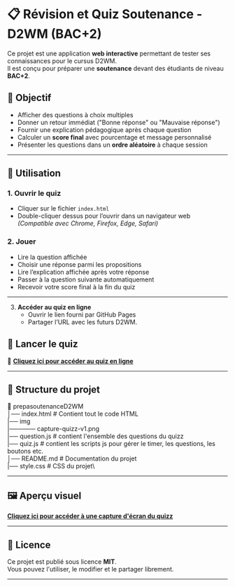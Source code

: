 # 📋 Révision et Quiz Soutenance - D2WM (BAC+2)

Ce projet est une application **web interactive** permettant de tester ses connaissances pour le cursus D2WM.  
Il est conçu pour préparer une **soutenance** devant des étudiants de niveau **BAC+2**.

## 🎯 Objectif
- Afficher des questions à choix multiples
- Donner un retour immédiat ("Bonne réponse" ou "Mauvaise réponse")
- Fournir une explication pédagogique après chaque question
- Calculer un **score final** avec pourcentage et message personnalisé
- Présenter les questions dans un **ordre aléatoire** à chaque session

---

## 🚀 Utilisation

### 1. Ouvrir le quiz
- Cliquer sur le fichier `index.html`
- Double-cliquer dessus pour l’ouvrir dans un navigateur web  
*(Compatible avec Chrome, Firefox, Edge, Safari)*

### 2. Jouer
- Lire la question affichée
- Choisir une réponse parmi les propositions
- Lire l’explication affichée après votre réponse
- Passer à la question suivante automatiquement
- Recevoir votre score final à la fin du quiz

---

3. **Accéder au quiz en ligne**  
   - Ouvrir le lien fourni par GitHub Pages
   - Partager l’URL avec les futurs D2WM.
  
## 🚀 Lancer le quiz

🎯 **[Cliquez ici pour accéder au quiz en ligne](https://eni-ecole-informatique.github.io/prepaSoutenanceD2WM//)**

---

## 📂 Structure du projet
📁 prepasoutenanceD2WM\
│── index.html # Contient tout le code HTML\
|── img\
|────── capture-quizz-v1.png\
|── question.js # contient l'ensemble des questions du quizz\
|── quiz.js # contient les scripts js pour gérer le timer, les questions, les boutons etc.\
│── README.md # Documentation du projet\
|── style.css # CSS du projet\


---

## 🖼 Aperçu visuel
**[Cliquez ici pour accéder à une capture d'écran du quizz](https://eni-ecole-informatique.github.io/prepaSoutenanceD2WM/img/capture-quizz-v1.png?text=Apercu+du+Quiz)**


---

## 📜 Licence
Ce projet est publié sous licence **MIT**.  
Vous pouvez l'utiliser, le modifier et le partager librement.

---
